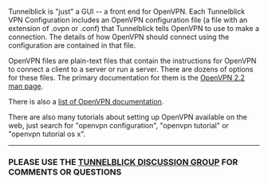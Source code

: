 Tunnelblick is "just" a GUI -- a front end for OpenVPN. Each Tunnelblick VPN Configuration includes an OpenVPN configuration file (a file with an extension of .ovpn or .conf) that Tunnelblick tells OpenVPN to use to make a connection. The details of how OpenVPN should connect using the configuration are contained in that file.

OpenVPN files are plain-text files that contain the instructions for OpenVPN to connect a client to a server or run a server. There are dozens of options for these files. The primary documentation for them is the [OpenVPN 2.2 man page](http://openvpn.net/index.php/open-source/documentation/manuals/427-openvpn-22.html).

There is also a [list of OpenVPN documentation](http://openvpn.net/index.php/open-source/documentation.html).

There are also many tutorials about setting up OpenVPN available on the web, just search for "openvpn configuration", "openvpn tutorial" or "openvpn tutorial os x".


---


### PLEASE USE THE [TUNNELBLICK DISCUSSION GROUP](https://groups.google.com/forum/#!forum/tunnelblick-discuss) FOR COMMENTS OR QUESTIONS